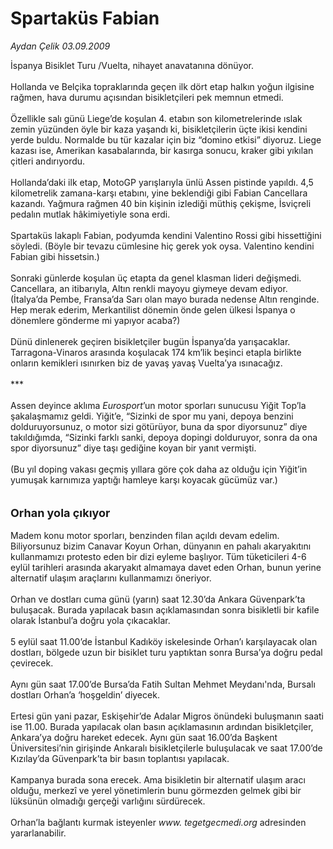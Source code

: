 # Spartaküs Fabian

*Aydan Çelik 03.09.2009*

<div class="taraf_structure_2col_1zq">
<div class="margen_n">



 <p>İspanya Bisiklet Turu /Vuelta, nihayet anavatanına dönüyor. <br/><br/>Hollanda ve Belçika topraklarında geçen ilk dört etap halkın yoğun ilgisine rağmen, hava durumu açısından bisikletçileri pek memnun etmedi. <br/><br/>Özellikle salı günü Liege’de koşulan 4. etabın son kilometrelerinde ıslak zemin yüzünden öyle bir kaza yaşandı ki, bisikletçilerin üçte ikisi kendini yerde buldu. Normalde bu tür kazalar için biz “domino etkisi” diyoruz. Liege kazası ise, Amerikan kasabalarında, bir kasırga sonucu, kraker gibi yıkılan çitleri andırıyordu. <br/><br/>Hollanda’daki ilk etap, MotoGP yarışlarıyla ünlü Assen pistinde yapıldı. 4,5 kilometrelik zamana-karşı etabını, yine beklendiği gibi Fabian Cancellara kazandı. Yağmura rağmen 40 bin kişinin izlediği müthiş çekişme, İsviçreli pedalın mutlak hâkimiyetiyle sona erdi. <br/><br/>Spartaküs lakaplı Fabian, podyumda kendini Valentino Rossi gibi hissettiğini söyledi. (Böyle bir tevazu cümlesine hiç gerek yok oysa. Valentino kendini Fabian gibi hissetsin.)<br/><br/>Sonraki günlerde koşulan üç etapta da genel klasman lideri değişmedi. Cancellara, an itibarıyla, Altın renkli mayoyu giymeye devam ediyor. (İtalya’da Pembe, Fransa’da Sarı olan mayo burada nedense Altın renginde. Hep merak ederim, Merkantilist dönemin önde gelen ülkesi İspanya o dönemlere gönderme mi yapıyor acaba?) <br/><br/>Dünü dinlenerek geçiren bisikletçiler bugün İspanya’da yarışacaklar. Tarragona-Vinaros arasında koşulacak 174 km’lik beşinci etapla birlikte onların kemikleri ısınırken biz de yavaş yavaş Vuelta’ya ısınacağız. <br/><br/>*** <br/><br/>Assen deyince aklıma <i>Eurosport</i>’un motor sporları sunucusu Yiğit Top’la şakalaşmamız geldi. Yiğit’e, “Sizinki de spor mu yani, depoya benzini dolduruyorsunuz, o motor sizi götürüyor, buna da spor diyorsunuz” diye takıldığımda, “Sizinki farklı sanki, depoya dopingi dolduruyor, sonra da ona spor diyorsunuz” diye taşı gediğine koyan bir yanıt vermişti. <br/><br/>(Bu yıl doping vakası geçmiş yıllara göre çok daha az olduğu için Yiğit’in yumuşak karnımıza yaptığı hamleye karşı koyacak gücümüz var.)<b> <br/><br/><br/><font size="4">Orhan yola çıkıyor</font></b><font size="4"> <br/></font><br/>Madem konu motor sporları, benzinden filan açıldı devam edelim. Biliyorsunuz bizim Canavar Koyun Orhan, dünyanın en pahalı akaryakıtını kullanmamızı protesto eden bir dizi eyleme başlıyor. Tüm tüketicileri 4-6 eylül tarihleri arasında akaryakıt almamaya davet eden Orhan, bunun yerine alternatif ulaşım araçlarını kullanmamızı öneriyor. <br/><br/>Orhan ve dostları cuma günü (yarın) saat 12.30’da Ankara Güvenpark’ta buluşacak. Burada yapılacak basın açıklamasından sonra bisikletli bir kafile olarak İstanbul’a doğru yola çıkacaklar. <br/><br/>5 eylül saat 11.00’de İstanbul Kadıköy iskelesinde Orhan’ı karşılayacak olan dostları, bölgede uzun bir bisiklet turu yaptıktan sonra Bursa’ya doğru pedal çevirecek. <br/><br/>Aynı gün saat 17.00’de Bursa’da Fatih Sultan Mehmet Meydanı'nda, Bursalı dostları Orhan’a ‘hoşgeldin’ diyecek. <br/><br/>Ertesi gün yani pazar, Eskişehir’de Adalar Migros önündeki buluşmanın saati ise 11.00. Burada yapılacak olan basın açıklamasının ardından bisikletçiler, Ankara’ya doğru hareket edecek. Aynı gün saat 16.00’da Başkent Üniversitesi’nin girişinde Ankaralı bisikletçilerle buluşulacak ve saat 17.00’de Kızılay’da Güvenpark’ta bir basın toplantısı yapılacak. <br/><br/>Kampanya burada sona erecek. Ama bisikletin bir alternatif ulaşım aracı olduğu, merkezî ve yerel yönetimlerin bunu görmezden gelmek gibi bir lüksünün olmadığı gerçeği varlığını sürdürecek. <br/><br/>Orhan’la bağlantı kurmak isteyenler <i>www. tegetgecmedi.org</i> adresinden yararlanabilir.</p>
<br/>
<br/>
<br/>



<br/>


<div id="taraf_not">
</div>

</div>


</div>
